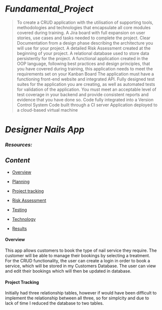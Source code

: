 # **_Fundamental_Project_**
> To create a CRUD application with the utilisation of supporting tools, methodologies and technologies that encapsulate all core modules covered during training.
A Jira board with full expansion on user stories, use cases and tasks needed to complete the project.
Clear Documentation from a design phase describing the architecture you will use for your project.
A detailed Risk Assessment created at the beginning of your project.
A relational database used to store data persistently for the project.
A functional application created in the OOP language, following best practices and design principles, that you have covered during training, this application needs to meet the requirements set on your Kanban Board
The application must have a functioning front-end website and integrated API.
Fully designed test suites for the application you are creating, as well as automated tests for validation of the application.
You must meet an acceptable level of test coverage in your backend and provide consistent reports and evidence that you have done so.
Code fully integrated into a Version Control System
Code built through a CI server
Application deployed to a cloud-based virtual machine

# **_Designer Nails App_**

### **_Resources:_**


## **_Content_**
* [Overview](#Overview)

* [Planning](#Planning)
  
 * [Project tracking](#Projecttracking)

* [Risk Assessment](#RiskAssessment)

* [Testing](#Testing)
  
* [Technology](#Technology)

* [Results](#Results)

#### Overview
 This app allows customers to book the type of nail service they require. The customer will be able to manage their bookings by selecting a treatment.
 For the CRUD functionality, the user can create a login in order to book a service, which will be stored in my Customers Database. The user can view and edit     their bookings which will then be updated in database.
 
#### Project Tracking 
Initially had three relationship tables, however if would have been difficult to implement the relationship between all three, so for simplcity and due to lack of time I reduced the database to two tables. 
  
